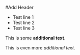 #Add Header
- Test line 1
- Test line 2
- Test line 3

This is some **additional text**.

This is even more *additional text*.
